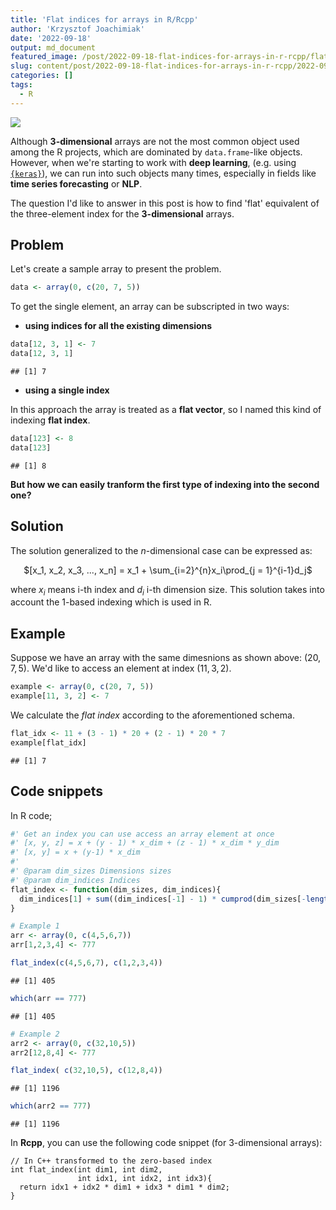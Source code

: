 ```yaml
---
title: 'Flat indices for arrays in R/Rcpp'
author: 'Krzysztof Joachimiak'
date: '2022-09-18'
output: md_document
featured_image: /post/2022-09-18-flat-indices-for-arrays-in-r-rcpp/flat_array_v2.jpg
slug: content/post/2022-09-18-flat-indices-for-arrays-in-r-rcpp/2022-09-18-flat-indices-for-arrays-in-r-rcpp
categories: []
tags:
  - R
---
```


<a><img src='/post/2022-09-18-flat-indices-for-arrays-in-r-rcpp/flat_array_v2.jpg' align="center"/></a>

Although **3-dimensional** arrays are not the most common object used among
the R projects, which are dominated by `data.frame`-like objects. However, when 
we're starting to work with **deep learning**, (e.g. using [`{keras}`](https://tensorflow.rstudio.com/reference/keras/)),
we can run into such objects many times, especially in fields like **time series forecasting** or **NLP**.

The question I'd like to answer in this post is how to find 'flat' equivalent of the 
three-element index for the **3-dimensional** arrays.

## Problem

Let's create a sample array to present the problem.


```r
data <- array(0, c(20, 7, 5))
```

To get the single element, an array can be subscripted in two ways:

* **using indices for all the existing dimensions**


```r
data[12, 3, 1] <- 7
data[12, 3, 1]
```

```
## [1] 7
```

* **using a single index**

In this approach the array is treated as a **flat vector**, so I named this kind of
indexing **flat index**.


```r
data[123] <- 8
data[123]
```

```
## [1] 8
```
**But how we can easily tranform the first type of indexing into the second one?**


## Solution 

The solution generalized to the $n$-dimensional case can be expressed as:

<center>$[x_1, x_2, x_3, ..., x_n] = x_1 + \sum_{i=2}^{n}x_i\prod_{j = 1}^{i-1}d_j$</center>  

where $x_i$ means i-th index and $d_i$ i-th dimension size. This solution takes into account the 1-based indexing which is used in R.

## Example
Suppose we have an array with the same dimesnions as shown above: $(20, 7, 5)$.
We'd like to access an element at index $(11, 3, 2)$.


```r
example <- array(0, c(20, 7, 5))
example[11, 3, 2] <- 7
```

We calculate the *flat index* according to the aforementioned schema.

```r
flat_idx <- 11 + (3 - 1) * 20 + (2 - 1) * 20 * 7
example[flat_idx]
```

```
## [1] 7
```
## Code snippets

In R code;

```r
#' Get an index you can use access an array element at once 
#' [x, y, z] = x + (y - 1) * x_dim + (z - 1) * x_dim * y_dim
#' [x, y] = x + (y-1) * x_dim
#'
#' @param dim_sizes Dimensions sizes
#' @param dim_indices Indices
flat_index <- function(dim_sizes, dim_indices){
  dim_indices[1] + sum((dim_indices[-1] - 1) * cumprod(dim_sizes[-length(dim_sizes)]))
}
```


```r
# Example 1
arr <- array(0, c(4,5,6,7))
arr[1,2,3,4] <- 777

flat_index(c(4,5,6,7), c(1,2,3,4))
```

```
## [1] 405
```

```r
which(arr == 777)
```

```
## [1] 405
```

```r
# Example 2
arr2 <- array(0, c(32,10,5))
arr2[12,8,4] <- 777

flat_index( c(32,10,5), c(12,8,4))
```

```
## [1] 1196
```

```r
which(arr2 == 777)
```

```
## [1] 1196
```

In **Rcpp**, you can use the following code snippet (for 3-dimensional arrays):

```{c
// In C++ transformed to the zero-based index
int flat_index(int dim1, int dim2,
               int idx1, int idx2, int idx3){
  return idx1 + idx2 * dim1 + idx3 * dim1 * dim2;
}
```
